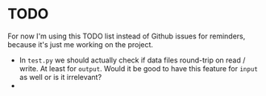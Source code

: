 # TODO

For now I'm using this TODO list instead of Github issues for
reminders, because it's just me working on the project.

- In `test.py` we should actually check if data files round-trip
  on read / write. At least for `output`. Would it be good
  to have this feature for `input` as well or is it irrelevant?
- 